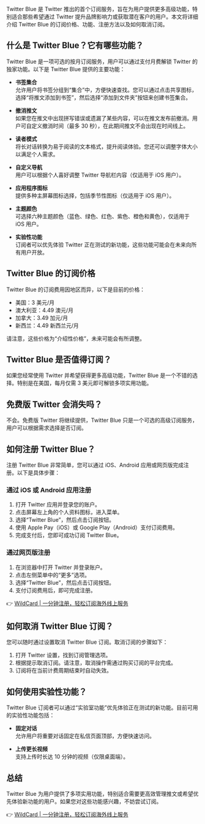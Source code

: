 Twitter Blue 是 Twitter 推出的首个订阅服务，旨在为用户提供更多高级功能，特别适合那些希望通过 Twitter 提升品牌影响力或获取潜在客户的用户。本文将详细介绍 Twitter Blue 的订阅价格、功能、注册方法以及如何取消订阅。

## 什么是 Twitter Blue？它有哪些功能？

Twitter Blue 是一项可选的按月订阅服务，用户可以通过支付月费解锁 Twitter 的独家功能。以下是 Twitter Blue 提供的主要功能：

- **书签集合**  
  允许用户将书签分组到“集合”中，方便快速查找。您可以通过点击共享图标，选择“将推文添加到书签”，然后选择“添加到文件夹”按钮来创建书签集合。

- **撤消推文**  
  如果您在推文中出现拼写错误或遗漏了某些内容，可以在推文发布前撤消。用户可自定义撤消时间（最多 30 秒），在此期间推文不会出现在时间线上。

- **读者模式**  
  将长对话转换为易于阅读的文本格式，提升阅读体验。您还可以调整字体大小以满足个人需求。

- **自定义导航**  
  用户可以根据个人喜好调整 Twitter 导航栏内容（仅适用于 iOS 用户）。

- **应用程序图标**  
  提供多种主屏幕图标选择，包括季节性图标（仅适用于 iOS 用户）。

- **主题颜色**  
  可选择六种主题颜色（蓝色、绿色、红色、紫色、橙色和黄色），仅适用于 iOS 用户。

- **实验性功能**  
  订阅者可以优先体验 Twitter 正在测试的新功能，这些功能可能会在未来向所有用户开放。

## Twitter Blue 的订阅价格

Twitter Blue 的订阅费用因地区而异，以下是目前的价格：

- 美国：3 美元/月  
- 澳大利亚：4.49 澳元/月  
- 加拿大：3.49 加元/月  
- 新西兰：4.49 新西兰元/月  

请注意，这些价格为“介绍性价格”，未来可能会有所调整。

## Twitter Blue 是否值得订阅？

如果您经常使用 Twitter 并希望获得更多高级功能，Twitter Blue 是一个不错的选择。特别是在美国，每月仅需 3 美元即可解锁多项实用功能。

## 免费版 Twitter 会消失吗？

不会。免费版 Twitter 将继续提供，Twitter Blue 只是一个可选的高级订阅服务，用户可以根据需求选择是否订阅。

## 如何注册 Twitter Blue？

注册 Twitter Blue 非常简单，您可以通过 iOS、Android 应用或网页版完成注册。以下是具体步骤：

### 通过 iOS 或 Android 应用注册

1. 打开 Twitter 应用并登录您的账户。  
2. 点击屏幕左上角的个人资料图标，进入菜单。  
3. 选择“Twitter Blue”，然后点击订阅按钮。  
4. 使用 Apple Pay（iOS）或 Google Play（Android）支付订阅费用。  
5. 完成支付后，您即可成功订阅 Twitter Blue。

### 通过网页版注册

1. 在浏览器中打开 Twitter 并登录账户。  
2. 点击左侧菜单中的“更多”选项。  
3. 选择“Twitter Blue”，然后点击订阅按钮。  
4. 支付订阅费用后，即可完成注册。

👉 [WildCard | 一分钟注册，轻松订阅海外线上服务](https://bit.ly/bewildcard)

## 如何取消 Twitter Blue 订阅？

您可以随时通过设置取消 Twitter Blue 订阅。取消订阅的步骤如下：

1. 打开 Twitter 设置，找到订阅管理选项。  
2. 根据提示取消订阅。请注意，取消操作需通过购买订阅的平台完成。  
3. 订阅将在当前计费周期结束时自动失效。

## 如何使用实验性功能？

Twitter Blue 订阅者可以通过“实验室功能”优先体验正在测试的新功能。目前可用的实验性功能包括：

- **固定对话**  
  允许用户将重要对话固定在私信页面顶部，方便快速访问。

- **上传更长视频**  
  支持上传时长达 10 分钟的视频（仅限桌面端）。

## 总结

Twitter Blue 为用户提供了多项实用功能，特别适合需要更高效管理推文或希望优先体验新功能的用户。如果您对这些功能感兴趣，不妨尝试订阅。

👉 [WildCard | 一分钟注册，轻松订阅海外线上服务](https://bit.ly/bewildcard)